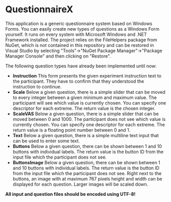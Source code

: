 # QuestionnaireX

This application is a generic questionnaire system based on Windows Forms. You can easily create new types of questions as a Windows Form yourself. It runs on every system with Microsoft Windows and .NET Framework installed. The project relies on the FileHelpers package from NuGet, which is not contained in this repository and can be restored in Visual Studio by selecting "Tools"->"NuGet Package Manager"->"Package Manager Console" and then clicking on "Restore".

The following question types have already been implemented until now:
* **Instruction**
 This form presents the given experiment instruction text to the participant. They have to confirm that they understood the instruction to continue.
* **Scale**
 Below a given question, there is a simple slider that can be moved to every integer between a given minimum and maximum value. The participant will see which value is currently chosen. You can specify one descriptor for each extreme. The return value is the chosen integer.
* **ScaleVAS**
 Below a given question, there is a simple slider that can be moved between 0 and 1000. The participant does not see which value is currently chosen. You can specify one descriptor for each extreme. The return value is a floating point number between 0 and 1.
* **Text**
 Below a given question, there is a simple multiline text input that can be used to enter some text.
* **Buttons**
 Below a given question, there can be shown between 1 and 10 buttons with individual labels. The return value is the button ID from the input file which the participant does not see.
* **ButtonsImage**
 Below a given question, there can be shown between 1 and 10 buttons with individual labels. The return value is the button ID from the input file which the participant does not see. Right next to the buttons, an image with at maximum 767 pixels height and width can be displayed for each question. Larger images will be scaled down.

**All input and question files should be encoded using UTF-8!**